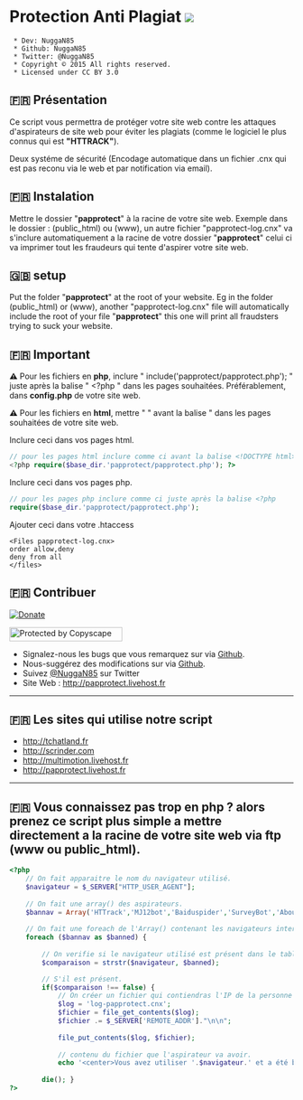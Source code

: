 # Protection Anti Plagiat <img src="https://camo.githubusercontent.com/fe2cb3af77c3290cd9437c142662cbd08bbbc027/687474703a2f2f696d6167652e6e6f656c736861636b2e636f6d2f66696368696572732f323031352f35312f313435303130333535302d736865696c642e706e67">

```
 * Dev: NuggaN85
 * Github: NuggaN85
 * Twitter: @NuggaN85
 * Copyright © 2015 All rights reserved.
 * Licensed under CC BY 3.0
```

## :fr: Présentation

Ce script vous permettra de protéger votre site web contre les attaques d'aspirateurs de site web pour éviter les plagiats (comme le logiciel le plus connus qui est <strong>"HTTRACK"</strong>).

Deux systéme de sécurité (Encodage automatique dans un fichier .cnx qui est pas reconu via le web et par notification via email).

## :fr: Instalation

Mettre le dossier "<strong>papprotect</strong>" à la racine de votre site web. Exemple dans le dossier : (public_html) ou (www), un autre fichier "papprotect-log.cnx" va s'inclure automatiquement a la racine de votre dossier "<strong>papprotect</strong>" celui ci va imprimer tout les fraudeurs qui tente d'aspirer votre site web.

## :uk: setup

Put the folder "<strong>papprotect</strong>" at the root of your website. Eg in the folder (public_html) or (www), another "papprotect-log.cnx" file will automatically include the root of your file "<strong>papprotect</strong>" this one will print all fraudsters trying to suck your website.

## :fr: Important

<strong>:warning:</strong>
Pour les fichiers en <strong>php</strong>, inclure " include('papprotect/papprotect.php'); " juste après la balise " <?php " dans les pages souhaitées. Préférablement, dans <strong>config.php</strong> de votre site web.

<strong>:warning:</strong>
Pour les fichiers en <strong>html</strong>, mettre " <?php include('papprotect/papprotect.php'); ?> " avant la balise " <!DOCTYPE html> dans les pages souhaitées de votre site web.

Inclure ceci dans vos pages html.
```PHP
// pour les pages html inclure comme ci avant la balise <!DOCTYPE html>
<?php require($base_dir.'papprotect/papprotect.php'); ?> 
```

Inclure ceci dans vos pages php.
```PHP
// pour les pages php inclure comme ci juste après la balise <?php
require($base_dir.'papprotect/papprotect.php'); 
```

Ajouter ceci dans votre .htaccess
```
<Files papprotect-log.cnx>
order allow,deny
deny from all
</files>
```

## :fr: Contribuer

[![Donate](https://img.shields.io/badge/paypal-donate-yellow.svg?style=flat)](https://www.paypal.me/LudovicRose)

<a target="_blank" href="http://www.copyscape.com/"><img src="http://banners.copyscape.com/img/copyscape-banner-white-200x25.png" width="200" height="25" border="0" alt="Protected by Copyscape" title="Protected by Copyscape Plagiarism Checker - Do not copy content from this page." /></a>

- Signalez-nous les bugs que vous remarquez sur via [Github](https://github.com/NuggaN85/Protection-Anti-Plagiat/issues/1).
- Nous-suggérez des modifications sur via [Github](https://github.com/NuggaN85/Protection-Anti-Plagiat/issues/2).
- Suivez [@NuggaN85](https://twitter.com/NuggaN85) sur Twitter
- Site Web : http://papprotect.livehost.fr
  
--------------------------------------------------------------------------------------------------------------------------------------

## :fr: Les sites qui utilise notre script

- http://tchatland.fr
- http://scrinder.com
- http://multimotion.livehost.fr
- http://papprotect.livehost.fr

--------------------------------------------------------------------------------------------------------------------------------------

## :fr: Vous connaissez pas trop en php ? alors prenez ce script plus simple a mettre directement a la racine de votre site web via ftp (www ou public_html).

```PHP
<?php
    // On fait apparaitre le nom du navigateur utilisé.
    $navigateur = $_SERVER["HTTP_USER_AGENT"];
	
    // On fait une array() des aspirateurs.
    $bannav = Array('HTTrack','MJ12bot','Baiduspider','SurveyBot','AboutUsBot','dotbot','httrack','WebCopier','HTTPClient','websitecopier','webcopier');
    
    // On fait une foreach de l'Array() contenant les navigateurs interdits.
    foreach ($bannav as $banned) { 
	
        // On verifie si le navigateur utilisé est présent dans le tableau array().
        $comparaison = strstr($navigateur, $banned);

        // S'il est présent.
        if($comparaison !== false) {
            // On créer un fichier qui contiendras l'IP de la personne qui a aspirer notre site.
            $log = 'log-papprotect.cnx';
            $fichier = file_get_contents($log);
            $fichier .= $_SERVER['REMOTE_ADDR']."\n\n";
            
            file_put_contents($log, $fichier);
            
            // contenu du fichier que l'aspirateur va avoir.
            echo '<center>Vous avez utiliser '.$navigateur.' et a été bloquer part notre systéme de sécurité.</center>';
           
        die(); } 
?>

```
